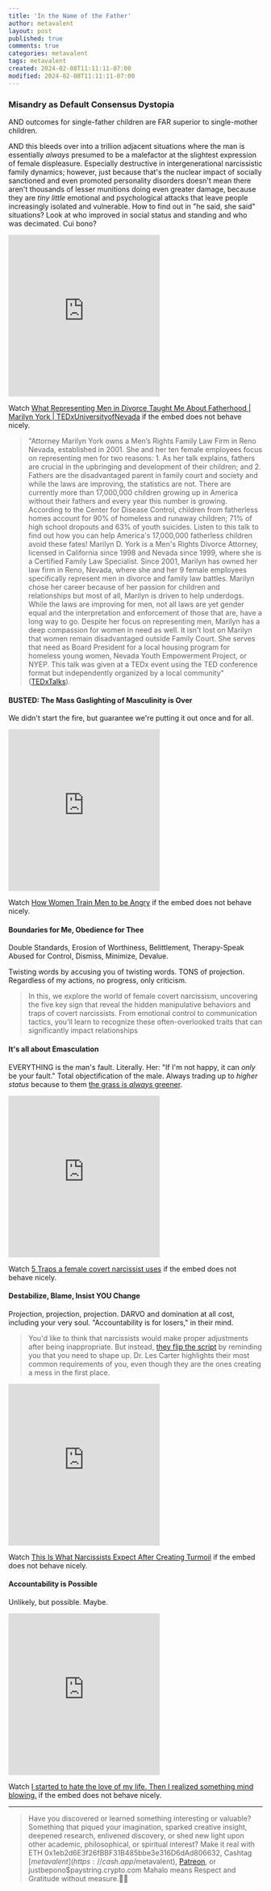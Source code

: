 ```yaml
---
title: 'In the Name of the Father'
author: metavalent
layout: post
published: true
comments: true
categories: metavalent
tags: metavalent
created: 2024-02-08T11:11:11-07:00
modified: 2024-02-08T11:11:11-07:00
---
```


### Misandry as Default Consensus Dystopia

AND outcomes for single-father children are FAR superior to single-mother children.

AND this bleeds over into a trillion adjacent situations where the man is essentially *always* presumed to be a malefactor at the slightest expression of female displeasure. Especially destructive in intergenerational narcissistic family dynamics; however, just because that's the nuclear impact of socially sanctioned and even promoted personality disorders doesn't mean there aren't thousands of lesser munitions doing even greater damage, because they are *tiny little* emotional and psychological attacks that leave people increasingly isolated and vulnerable. How to find out in "he said, she said" situations? Look at who improved in social status and standing and who was decimated. Cui bono? 

<!-- YouTube Player -->
<iframe id="ytplayer" type="text/html" class="center loading=”lazy” width="560" height="320"
  src="https://www.youtube.com/embed/RlSwsE22nX0?autoplay=1"
  frameborder="0"></iframe>

Watch [What Representing Men in Divorce Taught Me About Fatherhood | Marilyn York | TEDxUniversityofNevada](https://youtu.be/RlSwsE22nX0) if the embed does not behave nicely.

> "Attorney Marilyn York owns a Men’s Rights Family Law Firm in Reno Nevada, established in 2001. She and her ten female employees focus on representing men for two reasons: 1. As her talk explains, fathers are crucial in the upbringing and development of their children; and 2. Fathers are the disadvantaged parent in family court and society and while the laws are improving, the statistics are not. There are currently more than 17,000,000 children growing up in America without their fathers and every year this number is growing. According to the Center for Disease Control, children from fatherless homes account for 90% of homeless and runaway children; 71% of high school dropouts and 63% of youth suicides. Listen to this talk to find out how you can help America's 17,000,000 fatherless children avoid these fates!  Marilyn D. York is a Men's Rights Divorce Attorney, licensed in California since 1998 and Nevada since 1999, where she is a Certified Family Law Specialist. Since 2001, Marilyn has owned her law firm in Reno, Nevada, where she and her 9 female employees specifically represent men in divorce and family law battles. Marilyn chose her career because of her passion for children and relationships but most of all, Marilyn is driven to help underdogs. While the laws are improving for men, not all laws are yet gender equal and the interpretation and enforcement of those that are, have a long way to go. Despite her focus on representing men, Marilyn has a deep compassion for women in need as well. It isn't lost on Marilyn that women remain disadvantaged outside Family Court. She serves that need as Board President for a local housing program for homeless young women, Nevada Youth Empowerment Project, or NYEP. This talk was given at a TEDx event using the TED conference format but independently organized by a local community" ([TEDxTalks](https://youtu.be/RlSwsE22nX0)).

#### BUSTED: The Mass Gaslighting of Masculinity is Over

We didn't start the fire, but guarantee we're putting it out once and for all.

<!-- YouTube Player -->
<iframe id="ytplayer" type="text/html" class="center loading=”lazy” width="560" height="320"
  src="https://www.youtube.com/embed/WPUe9IHlbwE?autoplay=1"
  frameborder="0"></iframe>

Watch [How Women Train Men to be Angry](https://youtu.be/WPUe9IHlbwE) if the embed does not behave nicely.

#### Boundaries for Me, Obedience for Thee

Double Standards, Erosion of Worthiness, Belittlement, Therapy-Speak Abused for Control, Dismiss, Minimize, Devalue.

Twisting words by accusing you of twisting words. TONS of projection. Regardless of my actions, no progress, only criticism.

> In this, we explore the world of female covert narcissism, uncovering the five key sign that reveal the hidden manipulative behaviors and traps of covert narcissists. From emotional control to communication tactics, you'll learn to recognize these often-overlooked traits that can significantly impact relationships


#### It's all about Emasculation

EVERYTHING is the man's fault. Literally. Her: "If I'm not happy, it can *only* be your fault." Total objectification of the male. Always trading up to *higher status* because to them [the grass is *always* greener](https://youtu.be/ckiyVcmQTg4?t=15m10s).

<!-- YouTube Player -->
<iframe id="ytplayer" type="text/html" class="center loading=”lazy” width="560" height="320"
  src="https://www.youtube.com/embed/ckiyVcmQTg4?autoplay=1"
  frameborder="0"></iframe>

Watch [5 Traps a female covert narcissist uses](https://youtu.be/ckiyVcmQTg4) if the embed does not behave nicely.

#### Destabilize, Blame, Insist YOU Change

Projection, projection, projection. DARVO and domination at all cost, including your very soul. "Accountability is for losers," in their mind.

> You'd like to think that narcissists would make proper adjustments after being inappropriate.  But instead, [they flip the script](https://youtu.be/dL4y53n7lno?t=13m10s) by reminding you that you need to shape up.  Dr. Les Carter highlights their most common requirements of you, even though they are the ones creating a mess in the first place.

<!-- YouTube Player -->
<iframe id="ytplayer" type="text/html" class="center loading=”lazy” width="560" height="320"
  src="https://www.youtube.com/embed/dL4y53n7lno?autoplay=1"
  frameborder="0"></iframe>

Watch [This Is What Narcissists Expect After Creating Turmoil](https://youtu.be/dL4y53n7lno) if the embed does not behave nicely.

#### Accountability is Possible

Unlikely, but possible. Maybe.

<!-- YouTube Player -->
<iframe id="ytplayer" type="text/html" class="center loading=”lazy” width="560" height="320"
  src="https://www.youtube.com/embed/vCZPSzSr7NQ?autoplay=1"
  frameborder="0"></iframe>

Watch [I started to hate the love of my life. Then I realized something mind blowing.](https://youtu.be/vCZPSzSr7NQ) if the embed does not behave nicely.


---
> Have you discovered or learned something interesting or valuable? Something that piqued your imagination, sparked creative insight, deepened research, enlivened discovery, or shed new light upon other academic, philosophical, or spiritual interest? Make it real with ETH 0x1eb2d6E3f26fBBF31B485bbe3e316D6dAd806632, Cashtag [$metavalent](https://cash.app/$metavalent), [Patreon](https://patreon.com/metavalent), or justbepono$paystring.crypto.com Mahalo means Respect and Gratitude without measure.🙏🏼
